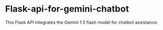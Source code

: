 # Flask-api-for-gemini-chatbot
This Flask API integrates the Gemini 1.5 flash model for chatbot assistance.
